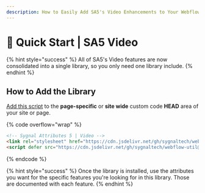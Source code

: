 ```yaml
---
description: How to Easily Add SA5's Video Enhancements to Your Webflow Site
---
```


# 🚀 Quick Start | SA5 Video

{% hint style="success" %}
All of SA5's Video features are now consolidated into a single library, so you only need one library include.&#x20;
{% endhint %}

## How to Add the Library <a href="#step-1---add-the-library" id="step-1---add-the-library"></a>

[Add this script](../overview/how-to-add-custom-code.md) to the **page-specific** or **site wide** custom code **HEAD** area of your site or page.&#x20;

{% code overflow="wrap" %}
```html
<!-- Sygnal Attributes 5 | Video --> 
<link rel="stylesheet" href="https://cdn.jsdelivr.net/gh/sygnaltech/webflow-util@5.3.4/dist/css/webflow-video.css"> 
<script defer src="https://cdn.jsdelivr.net/gh/sygnaltech/webflow-util@5.3.4/dist/nocode/webflow-video.js"></script>
```
{% endcode %}

{% hint style="success" %}
Once the library is installed, use the attributes you want for the specific features you're looking for in this library. Those are documented with each feature.&#x20;
{% endhint %}















